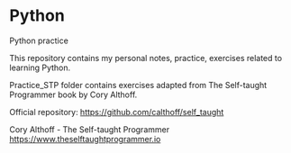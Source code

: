 # Python
Python practice 


This repository contains my personal notes, practice, exercises related to learning Python.


Practice_STP folder contains exercises adapted from The Self-taught Programmer book by Cory Althoff.

  Official repository:
  https://github.com/calthoff/self_taught

  Cory Althoff - The Self-taught Programmer
  https://www.theselftaughtprogrammer.io
